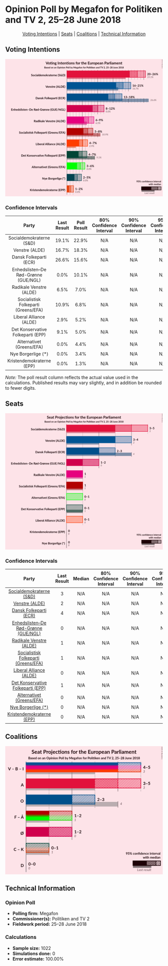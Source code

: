 # Opinion Poll by Megafon for Politiken and TV 2, 25–28 June 2018

<p align="center"><a href="#voting-intentions">Voting Intentions</a> | <a href="#seats">Seats</a> | <a href="#coalitions">Coalitions</a> | <a href="#technical-information">Technical Information</a></p>

## Voting Intentions

![Graph with voting intentions not yet produced](2018-06-28-Megafon.png "Voting Intentions")

### Confidence Intervals

| Party | Last Result | Poll Result | 80% Confidence Interval | 90% Confidence Interval | 95% Confidence Interval | 99% Confidence Interval |
|:-----:|:-----------:|:-----------:|:-----------------------:|:-----------------------:|:-----------------------:|:-----------------------:|
| Socialdemokraterne (S&D) | 19.1% | 22.9% | N/A |N/A |N/A |N/A |
| Venstre (ALDE) | 16.7% | 18.3% | N/A |N/A |N/A |N/A |
| Dansk Folkeparti (ECR) | 26.6% | 15.6% | N/A |N/A |N/A |N/A |
| Enhedslisten–De Rød-Grønne (GUE/NGL) | 0.0% | 10.1% | N/A |N/A |N/A |N/A |
| Radikale Venstre (ALDE) | 6.5% | 7.0% | N/A |N/A |N/A |N/A |
| Socialistisk Folkeparti (Greens/EFA) | 10.9% | 6.8% | N/A |N/A |N/A |N/A |
| Liberal Alliance (ALDE) | 2.9% | 5.2% | N/A |N/A |N/A |N/A |
| Det Konservative Folkeparti (EPP) | 9.1% | 5.0% | N/A |N/A |N/A |N/A |
| Alternativet (Greens/EFA) | 0.0% | 4.4% | N/A |N/A |N/A |N/A |
| Nye Borgerlige (*) | 0.0% | 3.4% | N/A |N/A |N/A |N/A |
| Kristendemokraterne (EPP) | 0.0% | 1.3% | N/A |N/A |N/A |N/A |

*Note:* The poll result column reflects the actual value used in the calculations. Published results may vary slightly, and in addition be rounded to fewer digits.

## Seats

![Graph with seats not yet produced](2018-06-28-Megafon-seats.png "Seats")

### Confidence Intervals

| Party | Last Result | Median | 80% Confidence Interval | 90% Confidence Interval | 95% Confidence Interval | 99% Confidence Interval |
|:-----:|:-----------:|:------:|:-----------------------:|:-----------------------:|:-----------------------:|:-----------------------:|
| <a href="#socialdemokraterne-(s&d)">Socialdemokraterne (S&D)</a> | 3 | N/A | N/A |N/A |N/A |N/A |
| <a href="#venstre-(alde)">Venstre (ALDE)</a> | 2 | N/A | N/A |N/A |N/A |N/A |
| <a href="#dansk-folkeparti-(ecr)">Dansk Folkeparti (ECR)</a> | 4 | N/A | N/A |N/A |N/A |N/A |
| <a href="#enhedslisten–de-rød-grønne-(gue/ngl)">Enhedslisten–De Rød-Grønne (GUE/NGL)</a> | 0 | N/A | N/A |N/A |N/A |N/A |
| <a href="#radikale-venstre-(alde)">Radikale Venstre (ALDE)</a> | 1 | N/A | N/A |N/A |N/A |N/A |
| <a href="#socialistisk-folkeparti-(greens/efa)">Socialistisk Folkeparti (Greens/EFA)</a> | 1 | N/A | N/A |N/A |N/A |N/A |
| <a href="#liberal-alliance-(alde)">Liberal Alliance (ALDE)</a> | 0 | N/A | N/A |N/A |N/A |N/A |
| <a href="#det-konservative-folkeparti-(epp)">Det Konservative Folkeparti (EPP)</a> | 1 | N/A | N/A |N/A |N/A |N/A |
| <a href="#alternativet-(greens/efa)">Alternativet (Greens/EFA)</a> | 0 | N/A | N/A |N/A |N/A |N/A |
| <a href="#nye-borgerlige-(*)">Nye Borgerlige (*)</a> | 0 | N/A | N/A |N/A |N/A |N/A |
| <a href="#kristendemokraterne-(epp)">Kristendemokraterne (EPP)</a> | 0 | N/A | N/A |N/A |N/A |N/A |


## Coalitions

![Graph with coalitions seats not yet produced](2018-06-28-Megafon-coalitions-seats.png "Coalitions Seats")


## Technical Information

### Opinion Poll

+ **Polling firm:** Megafon
+ **Commissioner(s):** Politiken and TV 2
+ **Fieldwork period:** 25–28 June 2018

### Calculations

+ **Sample size:** 1022
+ **Simulations done:** 0
+ **Error estimate:** 100.00%

